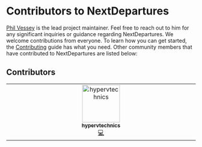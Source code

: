 # Contributors to NextDepartures

[Phil Vessey](https://github.com/philvessey) is the lead project maintainer. Feel free to reach out to him for any significant inquiries or guidance regarding NextDepartures. We welcome contributions from everyone. To learn how you can get started, the [Contributing](./CONTRIBUTING.md) guide has what you need. Other community members that have contributed to NextDepartures are listed below:

## Contributors

<!-- ALL-CONTRIBUTORS-LIST:START - Do not remove or modify this section -->
<!-- prettier-ignore-start -->
<!-- markdownlint-disable -->
<table>
  <tbody>
    <tr>
      <td align="center" valign="top" width="14.28%"><a href="https://github.com/hypervtechnics"><img src="https://avatars.githubusercontent.com/u/10027956?v=4&s=100" width="100px;" alt="hypervtechnics"/><br /><sub><b>hypervtechnics</b></sub></a><br /><a href="#code-hypervtechnics" title="Code">💻</a></td>
    </tr>
  </tbody>
</table>

<!-- markdownlint-restore -->
<!-- prettier-ignore-end -->

<!-- ALL-CONTRIBUTORS-LIST:END -->